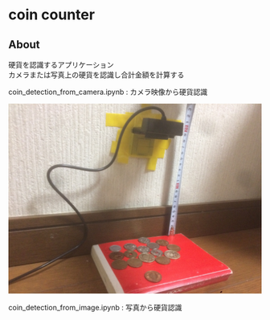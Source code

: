 coin counter
=================

## About

硬貨を認識するアプリケーション  
カメラまたは写真上の硬貨を認識し合計金額を計算する  
  
  coin_detection_from_camera.ipynb : カメラ映像から硬貨認識 
  
  <img src="https://github.com/hoshianaaa/coin_counter/blob/master/upload/experiment.png" title="図２壁生成後 after" width="600px" alt="Fig.2 lawnMap">
    
    
    
  coin_detection_from_image.ipynb : 写真から硬貨認識
